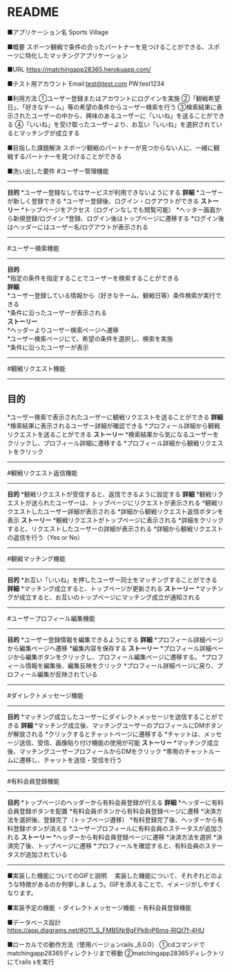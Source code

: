 # README

■アプリケーション名
  Sports Village

■概要
  スポーツ観戦で条件の合ったパートナーを見つけることができる、スポーツに特化したマッチングアプリケーション

■URL
  https://matchingapp28365.herokuapp.com/

■テスト用アカウント
  Email:test@test.com
  PW:test1234

■利用方法
①ユーザー登録またはアカウントにログインを実施
②「観戦希望日」、「好きなチーム」等の希望の条件からユーザー検索を行う
③検索結果に表示されたユーザーの中から、興味のあるユーザーに「いいね」を送ることができる
④「いいね」を受け取ったユーザーより、お互い「いいね」を選択されているとマッチングが成立する

■目指した課題解決
  スポーツ観戦のパートナーが見つからない人に、一緒に観戦するパートナーを見つけることができる

■洗い出した要件
  #ユーザー管理機能
  ***
  **目的**
  *ユーザー登録なしではサービスが利用できないようにする
  **詳細**
  *ユーザーが新しく登録できる
  *ユーザー登録後、ログイン・ログアウトができる
  **ストーリー**
  *トップページをアクセス（ログインなしでも閲覧可能）
  *ヘッター画面から新規登録/ログイン
  *登録、ログイン後はトップページに遷移する
  *ログイン後はヘッダーにはユーザー名/ログアウトが表示される
  ***
  #ユーザー検索機能
  ***
  **目的**  
  *指定の条件を指定することでユーザーを検索することができる  
  **詳細**  
  *ユーザー登録している情報から（好きなチーム、観戦日等）条件検索が実行できる  
  *条件に沿ったユーザーが表示される  
  **ストーリー**  
  *ヘッダーよりユーザー検索ページへ遷移  
  *ユーザー検索ページにて、希望の条件を選択し、検索を実施  
  *条件に沿ったユーザーが表示  
  ***
  #観戦リクエスト機能
  ***
  **目的**
  ---
  *ユーザー検索で表示されたユーザーに観戦リクエストを送ることができる
  **詳細**
  *検索結果に表示されるユーザー詳細が確認できる
  *プロフィール詳細から観戦リクエストを送ることができる
  **ストーリー**
  *検索結果から気になるユーザーをクリックし、プロフィール詳細に遷移する
  *プロフィール詳細から観戦リクエストをクリック
  ***
  #観戦リクエスト返信機能
  ***
  **目的**
  *観戦リクエストが受信すると、返信できるように設定する
  **詳細**
  *観戦リクエストが送られたユーザーは、トップページにリクエストが表示される
  *観戦リクエストしたユーザー詳細が表示される
  *詳細から観戦リクエスト返信ボタンを表示
  **ストーリー**
  *観戦リクエストがトップページに表示される
  *詳細をクリックすると、リクエストしたユーザーの詳細が表示される
  *詳細から観戦リクエストの返信を行う（Yes or No）
  ***
  #観戦マッチング機能
  ***
  **目的**
  *お互い「いいね」を押したユーザー同士をマッチングすることができる
  **詳細**
  *マッチング成立すると、トップページが更新される
  **ストーリー**
  *マッチングが成立すると、お互いのトップページにマッチング成立が通知される
  ***
  #ユーザープロフィール編集機能
  ***
  **目的**
  *ユーザー登録情報を編集できるようにする
  **詳細**
  *プロフィール詳細ページから編集ページへ遷移
  *編集内容を保存する
  **ストーリー**
  *プロフィール詳細ページから編集ボタンをクリックし、プロフィール編集ページに遷移する。
  *プロフィール情報を編集後、編集反映をクリック
  *プロフィール詳細ページに戻り、プロフィール編集が反映されている
  ***
  #ダイレクトメッセージ機能
  ***
  **目的**
  *マッチング成立したユーザーにダイレクトメッセージを送信することができる
  **詳細**
  *マッチング成立後、マッチングユーザーのプロフィールにDMボタンが解放される
  *クリックするとチャットページに遷移する
  *チャットは、メッセージ送信、受信、画像貼り付け機能の使用が可能
  **ストーリー**
  *マッチング成立後、マッチングユーザープロフィールからDMをクリック
  *専用のチャットルームに遷移し、チャットを送信・受信を行う
  ***
  #有料会員登録機能
  ***
  **目的**
  *トップページのヘッダーから有料会員登録が行える
  **詳細**
  *ヘッダーに有料会員登録ボタンを配置
  *有料会員ボタンから有料会員登録ページに遷移
  *決済方法を選択後、登録完了（トップページ遷移）
  *有料登録完了後、ヘッダーから有料登録ボタンが消える
  *ユーザープロフィールに有料会員のステータスが追加される
  **ストーリー**
  *ヘッダーから有料会員登録ページに遷移
  *決済方法を選択
  *決済完了後、トップページに遷移
  *プロフィールを確認すると、有料会員のステータスが追加されている
  ***


■実装した機能についてのGIFと説明
　実装した機能について、それぞれどのような特徴があるのか列挙しましょう。GIFを添えることで、イメージがしやすくなります。

■実装予定の機能
  ・ダイレクトメッセージ機能
  ・有料会員登録機能

■データベース設計
  https://app.diagrams.net/#G11_S_FMB5NrBgFPk8nP6mq-RIQt7f-4HU

■ローカルでの動作方法（使用バージョンrails _6.0.0）
  ①cdコマンドでmatchingapp28365ディレクトリまで移動
  ②matchingapp28365ディレクトリにてrails sを実行
